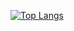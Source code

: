 [![Top Langs](https://github-readme-stats.vercel.app/api/top-langs/?username=VarYUvrc&theme=onedark
)](https://github.com/anuraghazra/github-readme-stats)
